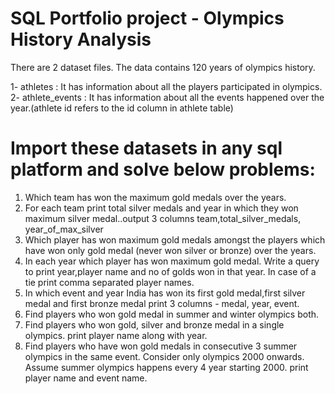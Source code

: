# SQL Portfolio project - Olympics History Analysis

There are 2 dataset files. The data contains 120 years of olympics history.

1- athletes : It has information about all the players participated in olympics. <br>
2- athlete_events : It has information about all the events happened over the year.(athlete id refers to the id column in athlete table)

# Import these datasets in any sql platform and solve below problems:

1. Which team has won the maximum gold medals over the years.
2. For each team print total silver medals and year in which they won maximum silver medal..output 3 columns
team,total_silver_medals, year_of_max_silver
3. Which player has won maximum gold medals  amongst the players which have won only gold medal (never won silver or bronze) 
over the years.
4. In each year which player has won maximum gold medal. Write a query to print year,player name 
and no of golds won in that year. In case of a tie print comma separated player names.
5. In which event and year India has won its first gold medal,first silver medal and first bronze medal
print 3 columns - medal, year, event.
6. Find players who won gold medal in summer and winter olympics both.
7. Find players who won gold, silver and bronze medal in a single olympics. print player name along with year.
8. Find players who have won gold medals in consecutive 3 summer olympics in the same event. Consider only olympics 2000 onwards. 
Assume summer olympics happens every 4 year starting 2000. print player name and event name.
